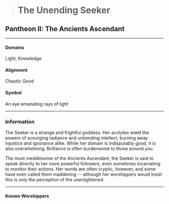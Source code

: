 ># The Unending Seeker

## Pantheon II: The Ancients Ascendant 

***

#### Domains 

Light, Knowledge

#### Alignment

Chaotic Good

#### Symbol

 An eye emanating rays of light

***

### Information

The Seeker is a strange and frightful goddess. Her acolytes wield the powers of scourging radiance and unbending intellect, burning away injustice and ignorance alike. While her domain is indisputably good, it is also overwhelming. Brilliance is often burdensome to those around you.

The most meddlesome of the Ancients Ascendant, the Seeker is said to speak directly to her more powerful followers, even sometimes incarnating to monitor their actions. Her words are often cryptic, however, and some have even called them maddening -- although her worshippers would insist this is only the perception of the unenlightened.

***

#### Known Worshippers

